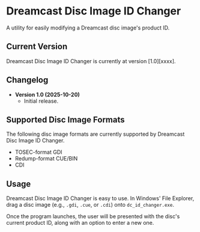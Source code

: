 # Dreamcast Disc Image ID Changer
A utility for easily modifying a Dreamcast disc image's product ID.

## Current Version
Dreamcast Disc Image ID Changer is currently at version [1.0][xxxx].

## Changelog
- **Version 1.0 (2025-10-20)**
  * Initial release.

## Supported Disc Image Formats
The following disc image formats are currently supported by Dreamcast Disc Image ID Changer.
- TOSEC-format GDI
- Redump-format CUE/BIN
- CDI

## Usage
Dreamcast Disc Image ID Changer is easy to use. In Windows' File Explorer, drag a disc image (e.g., `.gdi`, `.cue`, or `.cdi`) onto `dc_id_changer.exe`.

Once the program launches, the user will be presented with the disc's current product ID, along with an option to enter a new one.
